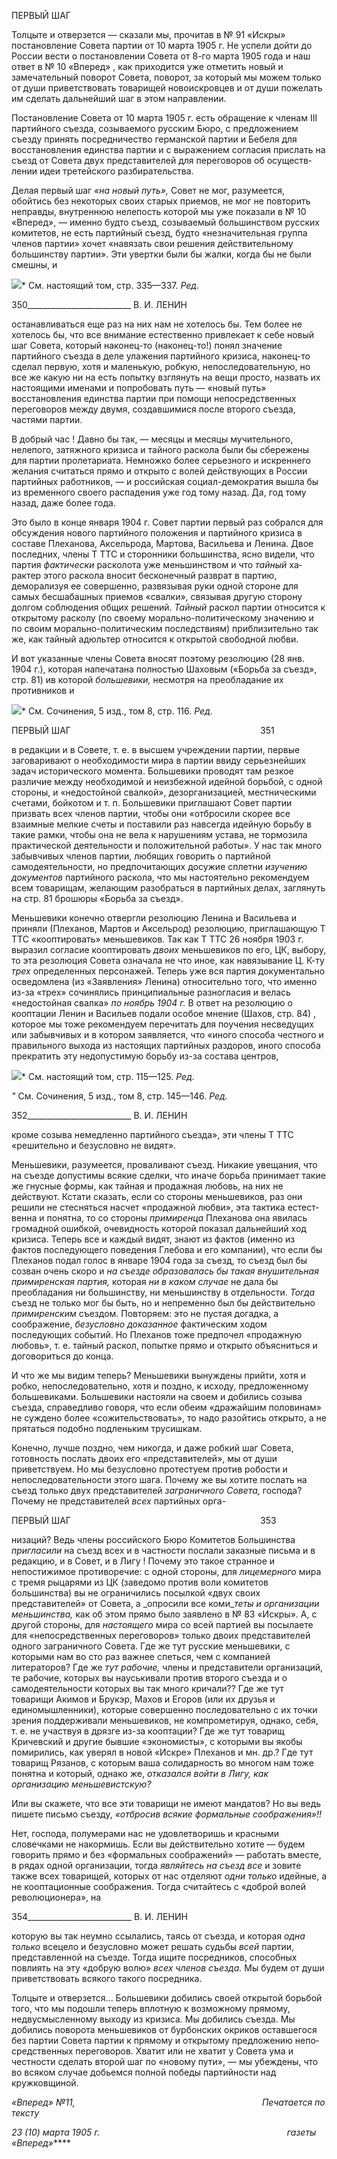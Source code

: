 ПЕРВЫЙ ШАГ

Толцыте и отверзется — сказали мы, прочитав в № 91 «Искры» постановление Сове­та партии от 10 марта 1905 г. Не успели дойти до России вести о постановлении Совета от 8-го марта 1905 года и наш ответ в № 10 «Вперед» , как приходится уже отметить новый и замечательный поворот Совета, поворот, за который мы можем только от ду­ши приветствовать товарищей новоискровцев и от души пожелать им сделать даль­нейший шаг в этом направлении.

Постановление Совета от 10 марта 1905 г. есть обращение к членам III партийного съезда, созываемого русским Бюро, с предложением съезду принять посредничество германской партии и Бебеля для восстановления единства партии и с выражением со­гласия прислать на съезд от Совета двух представителей для переговоров об осуществ­лении идеи третейского разбирательства.

Делая первый шаг _«на новый путь»,_ Совет не мог, разумеется, обойтись без некото­рых своих старых приемов, не мог не повторить неправды, внутреннюю нелепость ко­торой мы уже показали в № 10 «Вперед», — именно будто съезд, созываемый боль­шинством русских комитетов, не есть партийный съезд, будто «незначительная группа членов партии» хочет «навязать свои решения действительному большинству партии». Эти увертки были бы жалки, когда бы не были смешны, и

![](file:///C:/Users/bot32/AppData/Local/Temp/msohtmlclip1/01/clip_image001.png)* См. настоящий том, стр. 335—337. _Ред._

  

350__________________________ В. И. ЛЕНИН

останавливаться еще раз на них нам не хотелось бы. Тем более не хотелось бы, что все внимание естественно привлекает к себе новый шаг Совета, который наконец-то (нако­нец-то!) понял значение партийного съезда в деле улажения партийного кризиса, нако­нец-то сделал первую, хотя и маленькую, робкую, непоследовательную, но все же ка­кую ни на есть попытку взглянуть на вещи просто, назвать их настоящими именами и попробовать путь — «новый путь» восстановления единства партии при помощи непо­средственных переговоров между двумя, создавшимися после второго съезда, частями партии.

В добрый час ! Давно бы так, — месяцы и месяцы мучительного, нелепого, затяжно­го кризиса и тайного раскола были бы сбережены для партии пролетариата. Немножко более серьезного и искреннего желания считаться прямо и открыто с волей действую­щих в России партийных работников, — и российская социал-демократия вышла бы из временного своего распадения уже год тому назад. Да, год тому назад, даже более года.

Это было в конце января 1904 г. Совет партии первый раз собрался для обсуждения нового партийного положения и партийного кризиса в составе Плеханова, Аксельрода, Мартова, Васильева и Ленина. Двое последних, члены Τ TTC и сторонники большинства, ясно видели, что партия _фактически_ расколота уже меньшинством и что _тайный_ ха­рактер этого раскола вносит бесконечный разврат в партию, деморализуя ее совершен­но, развязывая руки одной стороне для самых бесшабашных приемов «свалки», связы­вая другую сторону долгом соблюдения общих решений. _Тайный_ раскол партии отно­сится к открытому расколу (по своему морально-политическому значению и по своим морально-политическим последствиям) приблизительно так же, как тайный адюльтер относится к открытой свободной любви.

И вот указанные члены Совета вносят поэтому резолюцию (28 янв. 1904 г.), которая напечатана полностью Шаховым («Борьба за съезд», стр. 81) ив которой _большевики,_ несмотря на преобладание их противников и

![](file:///C:/Users/bot32/AppData/Local/Temp/msohtmlclip1/01/clip_image001.png)* См. Сочинения, 5 изд., том 8, стр. 116. _Ред._

  

ПЕРВЫЙ ШАГ                                                                             351

в редакции и в Совете, т. е. в высшем учреждении партии, первые заговаривают о необ­ходимости мира в партии ввиду серьезнейших задач исторического момента. Больше­вики проводят там резкое различие между необходимой и неизбежной идейной борь­бой, с одной стороны, и «недостойной свалкой», дезорганизацией, местническими сче­тами, бойкотом и т. п. Большевики приглашают Совет партии призвать всех членов партии, чтобы они «отбросили скорее все взаимные мелкие счеты и поставили раз на­всегда идейную борьбу в такие рамки, чтобы она не вела к нарушениям устава, не тор­мозила практической деятельности и положительной работы». У нас так много забыв­чивых членов партии, любящих говорить о партийной самодеятельности, но предпочи­тающих досужие сплетни _изучению документов_ партийного раскола, что мы настоя­тельно рекомендуем всем товарищам, желающим разобраться в партийных делах, за­глянуть на стр. 81 брошюры «Борьба за съезд».

Меньшевики конечно отвергли резолюцию Ленина и Васильева и приняли (Плеха­нов, Мартов и Аксельрод) резолюцию, приглашающую Τ TTC «кооптировать» меньшеви­ков. Так как Τ TTC 26 ноября 1903 г. выразил согласие кооптировать _двоих_ меньшевиков по его, ЦК, выбору, то эта резолюция Совета означала не что иное, как навязывание Ц. К-ту _трех_ определенных персонажей. Теперь уже вся партия документально осведом­лена (из «Заявления» Ленина) относительно того, что именно из-за «трех» сочинялись принципиальные разногласия и велась «недостойная свалка» _по ноябрь 1904 г._ В ответ на резолюцию о кооптации Ленин и Васильев подали особое мнение (Шахов, стр. 84) , которое мы тоже рекомендуем перечитать для поучения несведущих или забывчивых и в котором заявляется, что «иного способа честного и правильного выхода из настоящих партийных раздоров, иного способа прекратить эту недопустимую борьбу из-за состава центров,

![](file:///C:/Users/bot32/AppData/Local/Temp/msohtmlclip1/01/clip_image002.png)* См. настоящий том, стр. 115—125. _Ред._

_"_ См. Сочинения, 5 изд., том 8, стр. 145—146. _Ред._

  

352__________________________ В. И. ЛЕНИН

кроме созыва немедленно партийного съезда», эти члены Τ TTC «решительно и безуслов­но не видят».

Меньшевики, разумеется, проваливают съезд. Никакие увещания, что на съезде до­пустимы всякие сделки, что иначе борьба принимает такие же гнусные формы, как тай­ная и продажная любовь, на них не действуют. Кстати сказать, если со стороны мень­шевиков, раз они решили не стесняться насчет «продажной любви», эта тактика естест­венна и понятна, то со стороны _примиренца_ Плеханова она явилась громадной ошиб­кой, очевидность которой показал дальнейший ход кризиса. Теперь все и каждый ви­дят, знают из фактов (именно из фактов последующего поведения Глебова и его компа­нии), что если бы Плеханов подал голос в январе 1904 года за съезд, то съезд был бы созван очень скоро и _на съезде образовалась бы такая внушительная примиренская партия,_ которая _ни в каком случае_ не дала бы преобладания ни большинству, ни мень­шинству в отдельности. _Тогда_ съезд не только мог бы быть, но и непременно был бы действительно _примиренским_ съездом. Повторяем: это не пустая догадка, а соображе­ние, _безусловно доказанное_ фактическим ходом последующих событий. Но Плеханов тоже предпочел «продажную любовь», т. е. тайный раскол, попытке прямо и открыто объясниться и договориться до конца.

И что же мы видим теперь? Меньшевики вынуждены прийти, хотя и робко, непосле­довательно, хотя и поздно, к исходу, предложенному большевиками. Большевики на­стояли на своем и добились созыва съезда, справедливо говоря, что если обеим «дра­жайшим половинам» не суждено более «сожительствовать», то надо разойтись откры­то, а не прятаться подобно подленьким трусишкам.

Конечно, лучше поздно, чем никогда, и даже робкий шаг Совета, готовность послать двоих его «представителей», мы от души приветствуем. Но мы безусловно протестуем против робости и непоследовательности этого шага. Почему же вы хотите послать на съезд только двух представителей _заграничного Совета,_ господа? Почему не предста­вителей _всех_ партийных орга-

  

ПЕРВЫЙ ШАГ                                                                             353

низаций? Ведь члены российского Бюро Комитетов Большинства _пригласили_ на съезд всех и в частности послали заказные письма и в редакцию, и в Совет, и в Лигу ! Почему это такое странное и непостижимое противоречие: с одной стороны, для _лицемерного_ мира с тремя рыцарями из ЦК (заведомо против воли комитетов большинства) вы не ограничились посылкой «двух своих представителей» от Совета, а _опросили все коми­__теты и организации меньшинства,_ как об этом прямо было заявлено в № 83 «Искры». А, с другой стороны, для _настоящего_ мира со всей партией вы посылаете для «непо­средственных переговоров» только двоих представителей одного заграничного Совета. Где же тут русские меньшевики, с которыми нам во сто раз важнее спеться, чем с ком­панией литераторов? Где же _тут рабочие,_ члены и представители организаций, те рабо­чие, которых вы науськивали против второго съезда и о самодеятельности которых вы так много кричали?? Где же тут товарищи Акимов и Брукэр, Махов и Егоров (или их друзья и единомышленники), которые совершенно последовательно с их точки зрения поддерживали меньшевиков, не компрометируя, однако, себя, т. е. не участвуя в дрязге из-за кооптации? Где же тут товарищ Кричевский и другие бывшие «экономисты», с которыми вы якобы помирились, как уверял в новой «Искре» Плеханов и мн. др.? Где тут товарищ Рязанов, с которым ваша солидарность во многом нам тоже понятна и ко­торый, однако же, _отказался войти в Лигу, как организацию меньшевистскую?_

Или вы скажете, что все эти товарищи не имеют мандатов? Но вы ведь пишете письмо съезду, _«отбросив всякие формальные соображения»!!_

Нет, господа, полумерами нас не удовлетворишь и красными словечками не накор­мишь. Если вы действительно хотите — будем говорить прямо и без «формальных со­ображений» — работать вместе, в рядах одной организации, тогда _являйтесь на съезд все_ и зовите также всех товарищей, которых от нас отделяют _одни только_ идейные, а не кооптационные соображения. Тогда считайтесь с «доброй волей революционера», на

  

354__________________________ В. И. ЛЕНИН

которую вы так неумно ссылались, таясь от съезда, и которая _одна только_ всецело и безусловно может решать судьбы _всей_ партии, представленной на съезде. Тогда ищите посредников, способных повлиять на эту «добрую волю» _всех членов съезда._ Мы будем от души приветствовать всякого такого посредника.

Толцыте и отверзется... Большевики добились своей открытой борьбой того, что мы подошли теперь вплотную к возможному прямому, недвусмысленному выходу из кри­зиса. Мы добились съезда. Мы добились поворота меньшевиков от бурбонских окриков оставшегося без партии Совета партии к прямому и открытому предложению непо­средственных переговоров. Хватит или не хватит у Совета ума и честности сделать второй шаг по «новому пути», — мы убеждены, что во всяком случае добьемся полной победы партийности над кружковщиной.

_«Вперед» №11,_                                                                            _Печатается по тексту_

_23 (10) марта 1905 г.                                                                            газеты «Вперед»_****